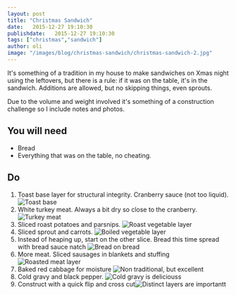 ```yaml
---
layout: post
title: "Christmas Sandwich"
date:   2015-12-27 19:10:30
publishdate:   2015-12-27 19:10:30
tags: ["christmas","sandwich"]
author: oli
image: "/images/blog/christmas-sandwich/christmas-sandwich-2.jpg"
---
```


It's something of a tradition in my house to make sandwiches on Xmas night using the leftovers, but there is a rule: if it was on the table, it's in the sandwich.  Additions are allowed, but no skipping things, even sprouts.

Due to the volume and weight involved it's something of a construction challenge so I include notes and photos.


## You will need

* Bread
* Everything that was on the table, no cheating.


## Do

1. Toast base layer for structural integrity.  Cranberry sauce (not too liquid). ![Toast base](/images/blog/christmas-sandwich/christmas-sandwich-10.jpg)
2. White turkey meat.  Always a bit dry so close to the cranberry.  ![Turkey meat](/images/blog/christmas-sandwich/christmas-sandwich-9.jpg)
3. Sliced roast potatoes and parsnips. ![Roast vegetable layer](/images/blog/christmas-sandwich/christmas-sandwich-8.jpg)
4. Sliced sprout and carrots.  ![Boiled vegetable layer](/images/blog/christmas-sandwich/christmas-sandwich-7.jpg)
5. Instead of heaping up, start on the other slice.  Bread this time spread with bread sauce natch ![Bread on bread](/images/blog/christmas-sandwich/christmas-sandwich-6.jpg)
6. More meat.  Sliced sausages in blankets and stuffing ![Roasted meat layer](/images/blog/christmas-sandwich/christmas-sandwich-5.jpg)
7. Baked red cabbage for moisture ![Non traditional, but excellent](/images/blog/christmas-sandwich/christmas-sandwich-4.jpg)
8. Cold gravy and black pepper. ![Cold gravy is deliciouss](/images/blog/christmas-sandwich/christmas-sandwich-3.jpg)
9. Construct with a quick flip and cross cut![Distinct layers are importantt](/images/blog/christmas-sandwich/christmas-sandwich-2.jpg)


